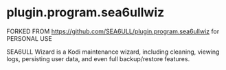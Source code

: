 # plugin.program.sea6ullwiz
FORKED FROM https://github.com/SEA6ULL/plugin.program.sea6ullwiz for PERSONAL USE

SEA6ULL Wizard is a Kodi maintenance wizard, including cleaning, viewing logs, persisting user data, and even full backup/restore features.
